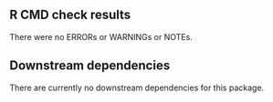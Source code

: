 ## R CMD check results
There were no ERRORs or WARNINGs or NOTEs.

## Downstream dependencies
There are currently no downstream dependencies for this package.